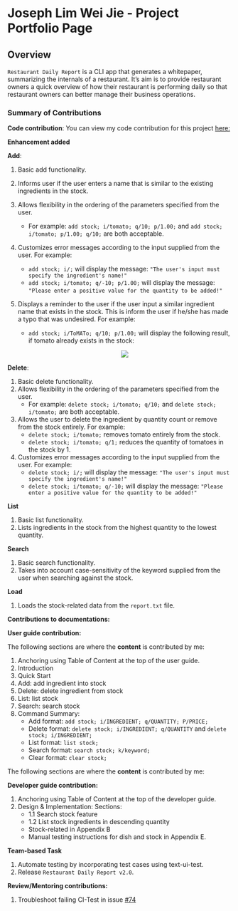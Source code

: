 # Joseph Lim Wei Jie - Project Portfolio Page

## Overview
`Restaurant Daily Report` is a CLI app that generates a whitepaper, summarizing the internals of a restaurant. It’s aim is to provide restaurant owners a quick overview of how their restaurant is performing daily so that restaurant owners can better manage their business operations.

### Summary of Contributions

**Code contribution**: You can view my code contribution for this project [here:](https://nus-cs2113-ay1920s2.github.io/tp-dashboard/#breakdown=true&search=josephlimweijie)

**Enhancement added**

**Add**:
1. Basic add functionality.
2. Informs user if the user enters a name that is similar to the existing ingredients in the stock.
3. Allows flexibility in the ordering of the parameters specified from the user.
    + For example: `add stock; i/tomato; q/10; p/1.00;` and `add stock; i/tomato; p/1.00; q/10;` are both acceptable.
4. Customizes error messages according to the input supplied from the user.
    For example: 
    + `add stock; i/;` will display the message: `"The user's input must specify the ingredient's name!"`
    + `add stock; i/tomato; q/-10; p/1.00;` will display the message: `"Please enter a positive value for the quantity to be added!"`

5. Displays a reminder to the user if the user input a similar ingredient name that exists in the stock. This is inform the user if he/she has made a typo that was undesired.
    For example:
    + `add stock; i/ToMATo; q/10; p/1.00;` will display the following result, if tomato already exists in the stock:
    
    <p align="center">
        <img src= "https://user-images.githubusercontent.com/59989652/78984371-a42d6b80-7b58-11ea-8e88-d9fa8adfdec8.png">
    </p>    

**Delete**:
1. Basic delete functionality.
2. Allows flexibility in the ordering of the parameters specified from the user.
    + For example: `delete stock; i/tomato; q/10;` and `delete stock; i/tomato;` are both acceptable.
3. Allows the user to delete the ingredient by quantity count or remove from the stock entirely.
    For example:
    + `delete stock; i/tomato;` removes tomato entirely from the stock.
    + `delete stock; i/tomato; q/1;` reduces the quantity of tomatoes in the stock by 1. 
4. Customizes error messages according to the input supplied from the user.
    For example: 
    + `delete stock; i/;` will display the message: `"The user's input must specify the ingredient's name!"`
    + `delete stock; i/tomato; q/-10;` will display the message: `"Please enter a positive value for the quantity to be added!"`
    
**List**
1. Basic list functionality.
2. Lists ingredients in the stock from the highest quantity to the lowest quantity.

**Search**
1. Basic search functionality.
2. Takes into account case-sensitivity of the keyword supplied from the user when searching against the stock.

**Load**
1. Loads the stock-related data from the `report.txt` file.

**Contributions to documentations:**

**User guide contribution:**

The following sections are where the **content** is contributed by me:

1. Anchoring using Table of Content at the top of the user guide.
2. Introduction
3. Quick Start
4. Add: add ingredient into stock
5. Delete: delete ingredient from stock
6. List: list stock
7. Search: search stock
8. Command Summary:
    + Add format: `add stock; i/INGREDIENT; q/QUANTITY; P/PRICE;`
    + Delete format: `delete stock; i/INGREDIENT; q/QUANTITY` and `delete stock; i/INGREDIENT;`
    + List format: `list stock;`
    + Search format: `search stock; k/keyword;` 
    + Clear format: `clear stock;`
    
The following sections are where the **content** is contributed by me:

**Developer guide contribution:**
1. Anchoring using Table of Content at the top of the developer guide.
2. Design & Implementation:
    Sections:
    + 1.1 Search stock feature
    + 1.2 List stock ingredients in descending quantity
    + Stock-related in Appendix B
    + Manual testing instructions for dish and stock in Appendix E.

**Team-based Task**
1. Automate testing by incorporating test cases using text-ui-test.
2. Release `Restaurant Daily Report v2.0`.

**Review/Mentoring contributions:** 
1. Troubleshoot failing CI-Test in issue [#74](https://github.com/nus-cs2113-AY1920S2/forum/issues/74)


